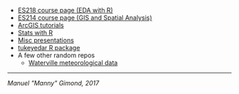 
+ [ES218 course page (EDA with R)](https://mgimond.github.io/ES218/index.html)
+ [ES214 course page (GIS and Spatial Analysis)](https://mgimond.github.io/Spatial/index.html)
+ [ArcGIS tutorials](https://mgimond.github.io/ArcGIS_tutorials/index.html)
+ [Stats with R](https://mgimond.github.io/Stats-in-R/index.html)
+ [Misc presentations](https://mgimond.github.io/Presentations/)
+ [tukeyedar R package](https://mgimond.github.io/tukeyedar/)
+ A few other random repos
   * [Waterville meteorological data](https://mgimond.github.io/meteo_waterville/)

---------------------------------------------------------------------------------------------
*Manuel "Manny" Gimond, 2017*
